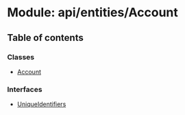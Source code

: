 # Module: api/entities/Account

## Table of contents

### Classes

- [Account](../wiki/api.entities.Account.Account)

### Interfaces

- [UniqueIdentifiers](../wiki/api.entities.Account.UniqueIdentifiers)
